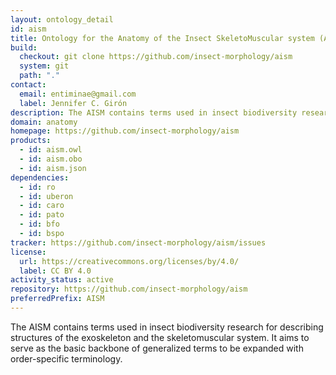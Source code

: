```yaml
---
layout: ontology_detail
id: aism
title: Ontology for the Anatomy of the Insect SkeletoMuscular system (AISM)
build:
  checkout: git clone https://github.com/insect-morphology/aism
  system: git
  path: "."
contact:
  email: entiminae@gmail.com
  label: Jennifer C. Girón
description: The AISM contains terms used in insect biodiversity research for describing structures of the exoskeleton and the skeletomuscular system. It aims to serve as the basic backbone of generalized terms to be expanded with order-specific terminology.
domain: anatomy
homepage: https://github.com/insect-morphology/aism
products:
  - id: aism.owl
  - id: aism.obo
  - id: aism.json
dependencies:
  - id: ro
  - id: uberon
  - id: caro
  - id: pato
  - id: bfo
  - id: bspo
tracker: https://github.com/insect-morphology/aism/issues
license:
  url: https://creativecommons.org/licenses/by/4.0/
  label: CC BY 4.0
activity_status: active
repository: https://github.com/insect-morphology/aism
preferredPrefix: AISM
---
```


The AISM contains terms used in insect biodiversity research for describing structures of the exoskeleton and the skeletomuscular system. It aims to serve as the basic backbone of generalized terms to be expanded with order-specific terminology.
